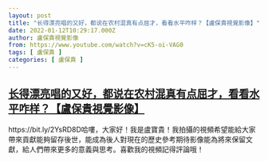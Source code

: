 ```yaml
---
layout: post
title: "长得漂亮唱的又好，都说在农村混真有点屈才，看看水平咋样？【盧保貴視覺影像】"
date: 2022-01-12T10:29:17.000Z
author: 盧保貴視覺影像
from: https://www.youtube.com/watch?v=cK5-oi-VAG0
tags: [ 盧保貴 ]
categories: [ 盧保貴 ]
---
```

<!--1641983357000-->
[长得漂亮唱的又好，都说在农村混真有点屈才，看看水平咋样？【盧保貴視覺影像】](https://www.youtube.com/watch?v=cK5-oi-VAG0)
------

<div>
https://bit.ly/2YsRD8D哈嘍，大家好！我是盧寶貴！我拍攝的視頻希望能給大家帶來貢獻能夠留存後世，能成為後人對現在的歷史參考期待影像能為將來保留文獻，給人們帶來更多的意義與思考。喜歡我的視頻記得評論哦！
</div>
